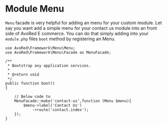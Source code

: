 
# Module Menu

`Menu` facade is very helpful for adding an menu for your custom module. Let say you want add a simple menu for your contact us module into an front side of AvoRed E commerce. You can do that simply adding into your `module.php` files `boot` method by registering an Menu.

    use AvoRed\Framework\Menu\Menu;
    use AvoRed\Framework\Menu\Facade as MenuFacade;
    
    /**
     * Bootstrap any application services.
     *
     * @return void
     */
    public function boot()
    {
    
        // Below code to 
        MenuFacade::make('contact-us',function (Menu $menu){
            $menu->label('Contact Us')
                ->route('contact.index');
        });
    }

